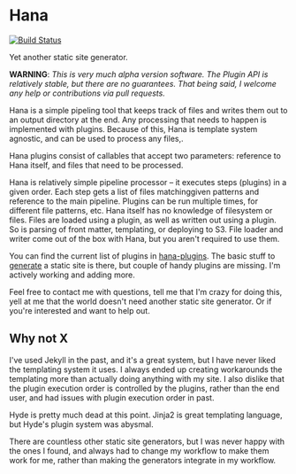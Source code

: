 Hana
====

[![Build Status](https://travis-ci.org/mayo/hana.svg?branch=master)](https://travis-ci.org/mayo/hana)

Yet another static site generator.

**WARNING**: *This is very much alpha version software. The Plugin API is relatively stable, but there are no guarantees. That being said, I welcome any help or contributions via pull requests.*

Hana is a simple pipeling tool that keeps track of files and writes them out to an output directory at the end. Any processing that needs to happen is implemented with plugins. Because of this, Hana is template system agnostic, and can be used to process any files,.

Hana plugins consist of callables that accept two parameters: reference to Hana itself, and files that need to be processed.

Hana is relatively simple pipeline processor – it executes steps (plugins) in a given order. Each step gets a list of files matchinggiven patterns and reference to the main pipeline. Plugins can be run multiple times, for different file patterns, etc. Hana itself has no knowledge of filesystem or files. Files are loaded using a plugin, as well as written out using a plugin. So is parsing of front matter, templating, or deploying to S3. File loader and writer come out of the box with Hana, but you aren't required to use them.

You can find the current list of plugins in [hana-plugins](http://github.com/mayo/hana-plugins). The basic stuff to [generate](http://oyam.ca) a static site is there, but couple of handy plugins are missing. I'm actively working and adding more.

Feel free to contact me with questions, tell me that I'm crazy for doing this, yell at me that the world doesn't need another static site generator. Or if you're interested and want to help out.


## Why not X

I've used Jekyll in the past, and it's a great system, but I have never liked the templating system it uses. I always ended up creating workarounds the templating more than actually doing anything with my site. I also dislike that the plugin execution order is controlled by the plugins, rather than the end user, and had issues with plugin execution order in past.

Hyde is pretty much dead at this point. Jinja2 is great templating language, but Hyde's plugin system was abysmal.

There are countless other static site generators, but I was never happy with the ones I found, and always had to change my workflow to make them work for me, rather than making the generators integrate in my workflow.

